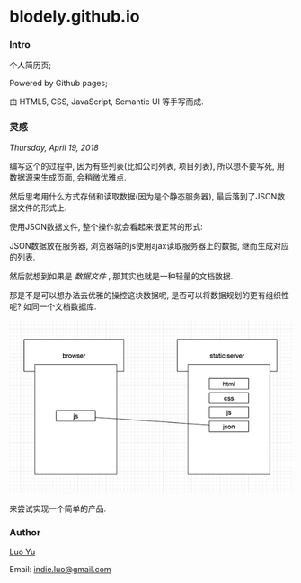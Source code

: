 # blodely.github.io

### Intro

个人简历页;

Powered by Github pages;

由 HTML5, CSS, JavaScript, Semantic UI 等手写而成.

### 灵感

_Thursday, April 19, 2018_

编写这个的过程中, 因为有些列表(比如公司列表, 项目列表), 所以想不要写死, 用数据源来生成页面, 会稍微优雅点.

然后思考用什么方式存储和读取数据(因为是个静态服务器), 最后落到了JSON数据文件的形式上.

使用JSON数据文件, 整个操作就会看起来很正常的形式:

JSON数据放在服务器, 浏览器端的js使用ajax读取服务器上的数据, 继而生成对应的列表.

然后就想到如果是 _数据文件_ , 那其实也就是一种轻量的文档数据.

那是不是可以想办法去优雅的操控这块数据呢, 是否可以将数据规划的更有组织性呢? 如同一个文档数据库.

![thoughts](./img/project-plan.png)

来尝试实现一个简单的产品.

### Author

[Luo Yu](http://luoyu.space)

Email: [indie.luo@gmail.com](mailto:indie.luo@gmail.com)
